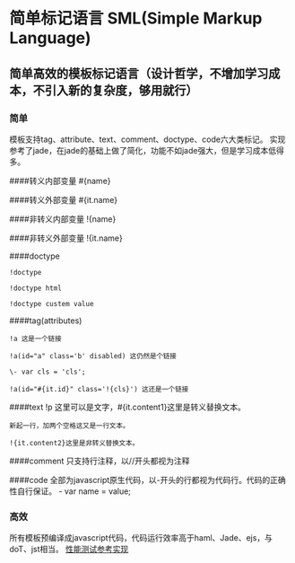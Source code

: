 # 简单标记语言 SML(Simple Markup Language)

## 简单高效的模板标记语言（设计哲学，不增加学习成本，不引入新的复杂度，够用就行）

### 简单
模板支持tag、attribute、text、comment、doctype、code六大类标记。
实现参考了jade，在jade的基础上做了简化，功能不如jade强大，但是学习成本低得多。

####转义内部变量 \#{name}

####转义外部变量 \#{it.name}

####非转义内部变量 !{name}

####非转义外部变量 !{it.name} 

####doctype

    !doctype
  
    !doctype html
  
    !doctype custem value

####tag(attributes)

    !a 这是一个链接
  
    !a(id="a" class='b' disabled) 这仍然是个链接
  
    \- var cls = 'cls';

    !a(id="#{it.id}" class='!{cls}') 这还是一个链接
  
####text
    !p 这里可以是文字，#{it.content1}这里是转义替换文本。
  
    新起一行，加两个空格这又是一行文本。
    
    !{it.content2}这里是非转义替换文本。

####comment 只支持行注释，以//开头都视为注释

####code 全部为javascript原生代码，以-开头的行都视为代码行。代码的正确性自行保证。
    \- var name = value;
  


### 高效
所有模板预编译成javascript代码，代码运行效率高于haml、Jade、ejs，与doT、jst相当。
[性能测试参考实现](https://cnodejs.org/topic/4f16442ccae1f4aa27001109)
